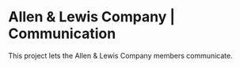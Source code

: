# Allen & Lewis Company | Communication
This project lets the Allen & Lewis Company members communicate.
